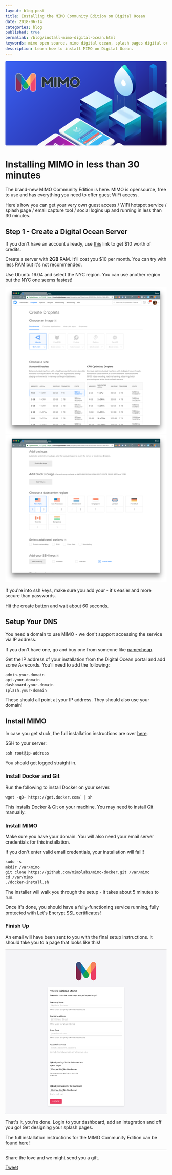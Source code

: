 ```yaml
---
layout: blog-post
title: Installing the MIMO Community Edition on Digital Ocean
date: 2018-06-14
categories: blog
published: true
permalink: /blog/install-mimo-digital-ocean.html
keywords: mimo open source, mimo digital ocean, splash pages digital ocean, unifi on digital ocean
description: Learn how to install MIMO on Digital Ocean.
---
```


<div class="">
  <img style="border-radius:4px;" src='/images/posts/mimo-digital-ocean.png'>
</div>

# Installing MIMO in less than 30 minutes

The brand-new MIMO Community Edition is here. MIMO is opensource, free to use and has everything you need to offer guest WiFi access.

Here's how you can get your very own guest access / WiFi hotspot service / splash page / email capture tool / social logins up and running in less than 30 minutes.

## Step 1 - Create a Digital Ocean Server

If you don't have an account already, use [this](https://m.do.co/c/8504487cbb3a) link to get $10 worth of credits.

Create a server with **2GB** RAM. It'll cost you $10 per month. You can try with less RAM but it's not recommended.

Use Ubuntu 16.04 and select the NYC region. You can use another region but the NYC one seems fastest!

<div class="blog-image">
  <img src='/images/posts/digital-ocean-1.png'>
</div>

<div class="blog-image">
  <img src='/images/posts/digital-ocean-2.png'>
</div>

If you're into ssh keys, make sure you add your - it's easier and more secure than passwords.

Hit the create button and wait about 60 seconds.

## Setup Your DNS

You need a domain to use MIMO - we don't support accessing the service via IP address.

If you don't have one, go and buy one from someone like [namecheap](https://namecheap.pxf.io/c/1248558/386170/5618).

Get the IP address of your installation from the Digital Ocean portal and add some A-records. You'll need to add the following:

```
admin.your-domain
api.your-domain
dashboard.your-domain
splash.your-domain
```

These should all point at your IP address. They should also use your domain!

## Install MIMO

In case you get stuck, the full installation instructions are over <a href="https://github.com/mimolabs/mimo-docker" target="_blank" class="mimo-community">here</a>.

SSH to your server:

```
ssh root@ip-address
```

You should get logged straight in.

### Install Docker and Git

Run the following to install Docker on your server.

```
wget -qO- https://get.docker.com/ | sh
```

This installs Docker & Git on your machine. You may need to install Git manually.

### Install MIMO

Make sure you have your domain. You will also need your email server credentials for this installation.

If you don't enter valid email credentials, your installation will fail!!

```
sudo -s
mkdir /var/mimo
git clone https://github.com/mimolabs/mimo-docker.git /var/mimo
cd /var/mimo
./docker-install.sh
```

The installer will walk you through the setup - it takes about 5 minutes to run.

Once it's done, you should have a fully-functioning service running, fully protected with Let's Encrypt SSL certificates!

### Finish Up

An email will have been sent to you with the final setup instructions. It should take you to a page that looks like this!

<div class="blog-image flat-card">
  <img src='/images/posts/mimo-wizard.png'>
</div>

That's it, you're done. Login to your dashboard, add an integration and off you go! Get designing your splash pages.

The full installation instructions for the MIMO Community Edition can be found <a href="https://github.com/mimolabs/mimo-ce" target="_blank" class="mimo-community">here</a>!

<hr>

Share the love and we might send you a gift.

<a href="https://twitter.com/share?ref_src=twsrc%5Etfw" class="twitter-share-button" data-text="Just installed the MIMO Community Edition on Digital Ocean! @ohmimo @digitalocean" data-show-count="false">Tweet</a><script async src="https://platform.twitter.com/widgets.js" charset="utf-8"></script>

